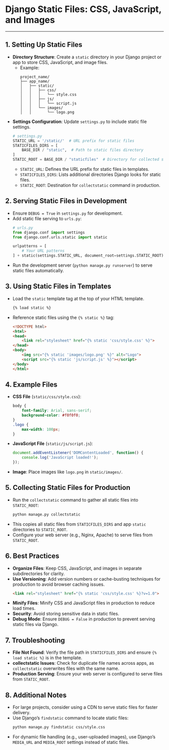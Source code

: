# Django Static Files: CSS, JavaScript, and Images
---

## 1. Setting Up Static Files
- **Directory Structure**: Create a `static` directory in your Django project or app to store CSS, JavaScript, and image files.
  - Example:
    ```
    project_name/
    ├── app_name/
    │   ├── static/
    │   │   ├── css/
    │   │   │   └── style.css
    │   │   ├── js/
    │   │   │   └── script.js
    │   │   └── images/
    │   │       └── logo.png
    ```
- **Settings Configuration**: Update `settings.py` to include static file settings.
  ```python
  # settings.py
  STATIC_URL = '/static/'  # URL prefix for static files
  STATICFILES_DIRS = [
      BASE_DIR / "static",  # Path to static files directory
  ]
  STATIC_ROOT = BASE_DIR / "staticfiles"  # Directory for collected static files (production)
  ```
  - `STATIC_URL`: Defines the URL prefix for static files in templates.
  - `STATICFILES_DIRS`: Lists additional directories Django looks for static files.
  - `STATIC_ROOT`: Destination for `collectstatic` command in production.

## 2. Serving Static Files in Development
- Ensure `DEBUG = True` in `settings.py` for development.
- Add static file serving to `urls.py`:
  ```python
  # urls.py
  from django.conf import settings
  from django.conf.urls.static import static

  urlpatterns = [
      # Your URL patterns
  ] + static(settings.STATIC_URL, document_root=settings.STATIC_ROOT)
  ```
- Run the development server (`python manage.py runserver`) to serve static files automatically.

## 3. Using Static Files in Templates
- Load the `static` template tag at the top of your HTML template.
  ```html
  {% load static %}
  ```
- Reference static files using the `{% static %}` tag:
  ```html
  <!DOCTYPE html>
  <html>
  <head>
      <link rel="stylesheet" href="{% static 'css/style.css' %}">
  </head>
  <body>
      <img src="{% static 'images/logo.png' %}" alt="Logo">
      <script src="{% static 'js/script.js' %}"></script>
  </body>
  </html>
  ```

## 4. Example Files
- **CSS File** (`static/css/style.css`):
  ```css
  body {
      font-family: Arial, sans-serif;
      background-color: #f0f0f0;
  }
  .logo {
      max-width: 100px;
  }
  ```
- **JavaScript File** (`static/js/script.js`):
  ```javascript
  document.addEventListener('DOMContentLoaded', function() {
      console.log('JavaScript loaded!');
  });
  ```
- **Image**: Place images like `logo.png` in `static/images/`.

## 5. Collecting Static Files for Production
- Run the `collectstatic` command to gather all static files into `STATIC_ROOT`:
  ```bash
  python manage.py collectstatic
  ```
- This copies all static files from `STATICFILES_DIRS` and app `static` directories to `STATIC_ROOT`.
- Configure your web server (e.g., Nginx, Apache) to serve files from `STATIC_ROOT`.

## 6. Best Practices
- **Organize Files**: Keep CSS, JavaScript, and images in separate subdirectories for clarity.
- **Use Versioning**: Add version numbers or cache-busting techniques for production to avoid browser caching issues.
  ```html
  <link rel="stylesheet" href="{% static 'css/style.css' %}?v=1.0">
  ```
- **Minify Files**: Minify CSS and JavaScript files in production to reduce load times.
- **Security**: Avoid storing sensitive data in static files.
- **Debug Mode**: Ensure `DEBUG = False` in production to prevent serving static files via Django.

## 7. Troubleshooting
- **File Not Found**: Verify the file path in `STATICFILES_DIRS` and ensure `{% load static %}` is in the template.
- **collectstatic Issues**: Check for duplicate file names across apps, as `collectstatic` overwrites files with the same name.
- **Production Serving**: Ensure your web server is configured to serve files from `STATIC_ROOT`.

## 8. Additional Notes
- For large projects, consider using a CDN to serve static files for faster delivery.
- Use Django’s `findstatic` command to locate static files:
  ```bash
  python manage.py findstatic css/style.css
  ```
- For dynamic file handling (e.g., user-uploaded images), use Django’s `MEDIA_URL` and `MEDIA_ROOT` settings instead of static files.